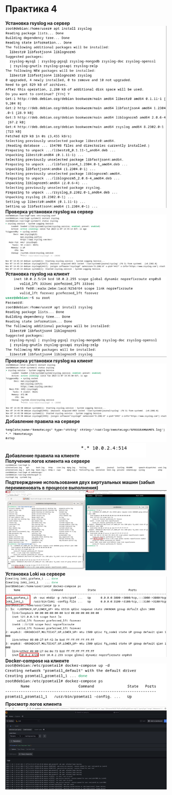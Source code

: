 <h1>Практика 4</h1>
<strong>Установка rsyslog на сервер</strong>
<img src=https://github.com/m0xeS/TOIB/blob/main/prz3/pics/server_rsys_install.png>
<strong>Проверка установки rsyslog на сервер</strong>
<img src=https://github.com/m0xeS/TOIB/blob/main/prz3/pics/server_rsys_check.png>
<strong>Установка rsyslog на клиент</strong>
<img src=https://github.com/m0xeS/TOIB/blob/main/prz3/pics/client_rsys_install.png>
<strong>Проверка установки rsyslog на клиент</strong>
<img src=https://github.com/m0xeS/TOIB/blob/main/prz3/pics/client_rsys_check.png>
<strong>Добавление правила на сервере</strong>
<img src=https://github.com/m0xeS/TOIB/blob/main/prz3/pics/server_rsys_rule.png>
<strong>Добавление правила на клиенте</strong>
<img src=https://github.com/m0xeS/TOIB/blob/main/prz3/pics/client_rsys_rule.png>
<strong>Получение логов клиента на сервере</strong>
<img src=https://github.com/m0xeS/TOIB/blob/main/prz3/pics/server_rsys_logs_from_client.png>
<strong>Подтверждение использования двух виртуальных машин (забыл переименовать в процессе выполнения)</strong>
<img src=https://github.com/m0xeS/TOIB/blob/main/prz3/pics/2vms.png>
<strong>Установка Loki на сервере</strong>
<img src=https://github.com/m0xeS/TOIB/blob/main/prz3/pics/loki-server.png>
<strong>Docker-compose на клиенте</strong>
<img src=https://github.com/m0xeS/TOIB/blob/main/prz3/pics/client.png>
<strong>Просмотр логов клиента</strong>
<img src=https://github.com/m0xeS/TOIB/blob/main/prz3/pics/logs.png>
